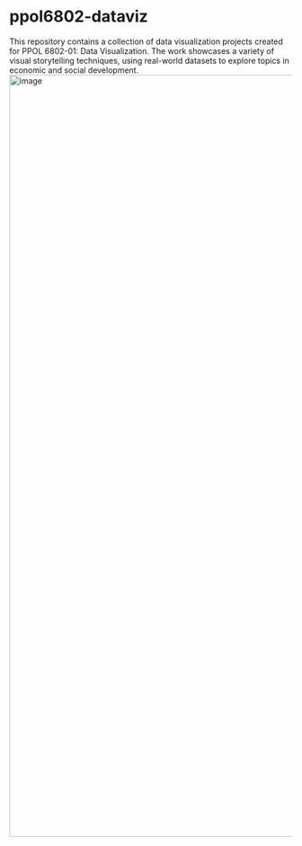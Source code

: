 # ppol6802-dataviz
This repository contains a collection of data visualization projects created for PPOL 6802-01: Data Visualization. The work showcases a variety of visual storytelling techniques, using real-world datasets to explore topics in economic and social development.
<img width="1356" alt="image" src="https://github.com/user-attachments/assets/a2cf8d3d-faaf-464c-8173-bee636cdae4e" />
